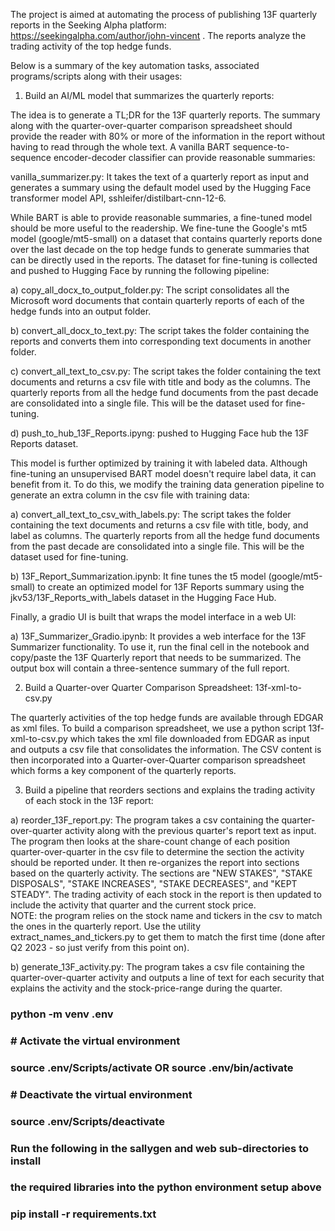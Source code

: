The project is aimed at automating the process of publishing 13F quarterly reports 
in the Seeking Alpha platform: https://seekingalpha.com/author/john-vincent . 
The reports analyze the trading activity of the top hedge funds. 

Below is a summary of the key automation tasks, associated programs/scripts along 
with their usages:  

1. Build an AI/ML model that summarizes the quarterly reports:   

The idea is to generate a TL;DR for the 13F quarterly reports. The summary 
along with the quarter-over-quarter comparison spreadsheet should provide the 
reader with 80% or more of the information in the report without having to read
through the whole text. A vanilla BART sequence-to-sequence encoder-decoder 
classifier can provide reasonable summaries:  

vanilla_summarizer.py: It takes the text of a quarterly report as input 
   and generates a summary using the default model used by the Hugging Face 
   transformer model API, sshleifer/distilbart-cnn-12-6.   

While BART is able to provide reasonable summaries, a fine-tuned model
should be more useful to the readership. We fine-tune the Google's mt5 model
(google/mt5-small) on a dataset that contains quarterly reports done over the 
last decade on the top hedge funds to generate summaries that can be directly 
used in the reports. The dataset for fine-tuning is collected and pushed to 
Hugging Face by running the following pipeline:    

a) copy_all_docx_to_output_folder.py: The script consolidates all the Microsoft
   word documents that contain quarterly reports of each of the hedge funds into
   an output folder.  

b) convert_all_docx_to_text.py: The script takes the folder containing the reports
   and converts them into corresponding text documents in another folder.  

c) convert_all_text_to_csv.py: The script takes the folder containing the text 
   documents and returns a csv file with title and body as the columns. The quarterly
   reports from all the hedge fund documents from the past decade are consolidated into
   a single file. This will be the dataset used for fine-tuning.  

d) push_to_hub_13F_Reports.ipyng: pushed to Hugging Face hub the 13F Reports dataset.  

This model is further optimized by training it with labeled data. Although 
fine-tuning an unsupervised BART model doesn't require label data, it can benefit from
it. To do this, we modify the training data generation pipeline to generate an extra
column in the csv file with training data:  

a) convert_all_text_to_csv_with_labels.py: The script takes the folder containing the text 
   documents and returns a csv file with title, body, and label as columns. The quarterly
   reports from all the hedge fund documents from the past decade are consolidated into
   a single file. This will be the dataset used for fine-tuning.    

b) 13F_Report_Summarization.ipynb: It fine tunes the t5 model (google/mt5-small) to create 
   an optimized model for 13F Reports summary using the jkv53/13F_Reports_with_labels 
   dataset in the Hugging Face Hub.   

Finally, a gradio UI is built that wraps the model interface in a web UI:

a) 13F_Summarizer_Gradio.ipynb: It provides a web interface for the 13F Summarizer 
   functionality. To use it, run the final cell in the notebook and copy/paste the 
   13F Quarterly report that needs to be summarized. The output box will contain a
   three-sentence summary of the full report.

2. Build a Quarter-over Quarter Comparison Spreadsheet: 13f-xml-to-csv.py  

The quarterly activities of the top hedge funds are available through EDGAR as 
xml files. To build a comparison spreadsheet, we use a python script 
13f-xml-to-csv.py which takes the xml file downloaded from EDGAR as input and
outputs a csv file that consolidates the information. The CSV content is then
incorporated into a Quarter-over-Quarter comparison spreadsheet which forms
a key component of the quarterly reports.  

3. Build a pipeline that reorders sections and explains the trading activity 
   of each stock in the 13F report:     

a) reorder_13F_report.py: The program takes a csv containing the quarter-over-quarter 
   activity along with the previous quarter's report text as input. The program then 
   looks at the share-count change of each position quarter-over-quarter in the csv 
   file to determine the section the activity should be reported under. It then
   re-organizes the report into sections based on the quarterly activity. The sections
   are "NEW STAKES", "STAKE DISPOSALS", "STAKE INCREASES", "STAKE DECREASES", and 
   "KEPT STEADY". The trading activity of each stock in the report is then updated to 
   include the activity that quarter and the current stock price.    
   NOTE: the program relies on the stock name and tickers in the csv to match the ones
   in the quarterly report. Use the utility extract_names_and_tickers.py to get them
   to match the first time (done after Q2 2023 - so just verify from this point on).

b) generate_13F_activity.py: The program takes a csv file containing the 
   quarter-over-quarter activity and outputs a line of text for each security that 
   explains the activity and the stock-price-range during the quarter.  
      





### python -m venv .env
### 
### # Activate the virtual environment
### source .env/Scripts/activate OR source .env/bin/activate 
### # Deactivate the virtual environment
### source .env/Scripts/deactivate

### Run the following in the sallygen and web sub-directories to install 
### the required libraries into the python environment setup above
###
### pip install -r requirements.txt
###
